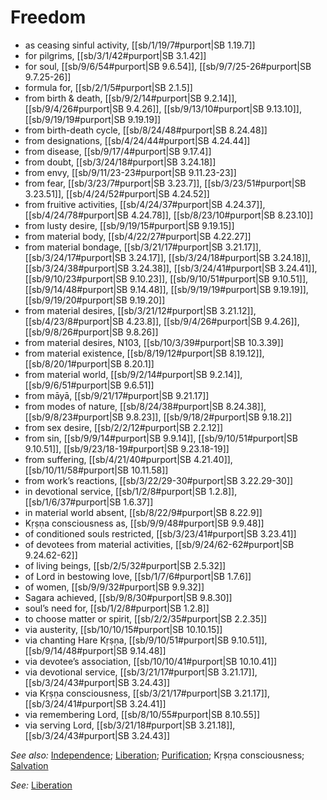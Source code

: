 # Freedom

* as ceasing sinful activity, [[sb/1/19/7#purport|SB 1.19.7]]
* for pilgrims, [[sb/3/1/42#purport|SB 3.1.42]]
* for soul, [[sb/9/6/54#purport|SB 9.6.54]], [[sb/9/7/25-26#purport|SB 9.7.25-26]]
* formula for, [[sb/2/1/5#purport|SB 2.1.5]]
* from birth & death, [[sb/9/2/14#purport|SB 9.2.14]], [[sb/9/4/26#purport|SB 9.4.26]], [[sb/9/13/10#purport|SB 9.13.10]], [[sb/9/19/19#purport|SB 9.19.19]]
* from birth-death cycle, [[sb/8/24/48#purport|SB 8.24.48]]
* from designations, [[sb/4/24/44#purport|SB 4.24.44]]
* from disease, [[sb/9/17/4#purport|SB 9.17.4]]
* from doubt, [[sb/3/24/18#purport|SB 3.24.18]]
* from envy, [[sb/9/11/23-23#purport|SB 9.11.23-23]]
* from fear, [[sb/3/23/7#purport|SB 3.23.7]], [[sb/3/23/51#purport|SB 3.23.51]], [[sb/4/24/52#purport|SB 4.24.52]]
* from fruitive activities, [[sb/4/24/37#purport|SB 4.24.37]], [[sb/4/24/78#purport|SB 4.24.78]], [[sb/8/23/10#purport|SB 8.23.10]]
* from lusty desire, [[sb/9/19/15#purport|SB 9.19.15]]
* from material body, [[sb/4/22/27#purport|SB 4.22.27]]
* from material bondage, [[sb/3/21/17#purport|SB 3.21.17]], [[sb/3/24/17#purport|SB 3.24.17]], [[sb/3/24/18#purport|SB 3.24.18]], [[sb/3/24/38#purport|SB 3.24.38]], [[sb/3/24/41#purport|SB 3.24.41]], [[sb/9/10/23#purport|SB 9.10.23]], [[sb/9/10/51#purport|SB 9.10.51]], [[sb/9/14/48#purport|SB 9.14.48]], [[sb/9/19/19#purport|SB 9.19.19]], [[sb/9/19/20#purport|SB 9.19.20]]
* from material desires, [[sb/3/21/12#purport|SB 3.21.12]], [[sb/4/23/8#purport|SB 4.23.8]], [[sb/9/4/26#purport|SB 9.4.26]], [[sb/9/8/26#purport|SB 9.8.26]]
* from material desires, N103, [[sb/10/3/39#purport|SB 10.3.39]]
* from material existence, [[sb/8/19/12#purport|SB 8.19.12]], [[sb/8/20/1#purport|SB 8.20.1]]
* from material world, [[sb/9/2/14#purport|SB 9.2.14]], [[sb/9/6/51#purport|SB 9.6.51]]
* from māyā, [[sb/9/21/17#purport|SB 9.21.17]]
* from modes of nature, [[sb/8/24/38#purport|SB 8.24.38]], [[sb/9/8/23#purport|SB 9.8.23]], [[sb/9/18/2#purport|SB 9.18.2]]
* from sex desire, [[sb/2/2/12#purport|SB 2.2.12]]
* from sin, [[sb/9/9/14#purport|SB 9.9.14]], [[sb/9/10/51#purport|SB 9.10.51]], [[sb/9/23/18-19#purport|SB 9.23.18-19]]
* from suffering, [[sb/4/21/40#purport|SB 4.21.40]], [[sb/10/11/58#purport|SB 10.11.58]]
* from work’s reactions, [[sb/3/22/29-30#purport|SB 3.22.29-30]]
* in devotional service, [[sb/1/2/8#purport|SB 1.2.8]], [[sb/1/6/37#purport|SB 1.6.37]]
* in material world absent, [[sb/8/22/9#purport|SB 8.22.9]]
* Kṛṣṇa consciousness as, [[sb/9/9/48#purport|SB 9.9.48]]
* of conditioned souls restricted, [[sb/3/23/41#purport|SB 3.23.41]]
* of devotees from material activities, [[sb/9/24/62-62#purport|SB 9.24.62-62]]
* of living beings, [[sb/2/5/32#purport|SB 2.5.32]]
* of Lord in bestowing love, [[sb/1/7/6#purport|SB 1.7.6]]
* of women, [[sb/9/9/32#purport|SB 9.9.32]]
* Sagara achieved, [[sb/9/8/30#purport|SB 9.8.30]]
* soul’s need for, [[sb/1/2/8#purport|SB 1.2.8]]
* to choose matter or spirit, [[sb/2/2/35#purport|SB 2.2.35]]
* via austerity, [[sb/10/10/15#purport|SB 10.10.15]]
* via chanting Hare Kṛṣṇa, [[sb/9/10/51#purport|SB 9.10.51]], [[sb/9/14/48#purport|SB 9.14.48]]
* via devotee’s association, [[sb/10/10/41#purport|SB 10.10.41]]
* via devotional service, [[sb/3/21/17#purport|SB 3.21.17]], [[sb/3/24/43#purport|SB 3.24.43]]
* via Kṛṣṇa consciousness, [[sb/3/21/17#purport|SB 3.21.17]], [[sb/3/24/41#purport|SB 3.24.41]]
* via remembering Lord, [[sb/8/10/55#purport|SB 8.10.55]]
* via serving Lord, [[sb/3/21/18#purport|SB 3.21.18]], [[sb/3/24/43#purport|SB 3.24.43]]

*See also:* [Independence](entries/independence.md); [Liberation](entries/liberation.md); [Purification](entries/purification.md); Kṛṣṇa consciousness; [Salvation](entries/salvation.md)

*See:* [Liberation](entries/liberation.md)
